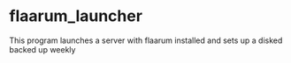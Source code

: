# flaarum_launcher

This program launches a server with flaarum installed and sets up a disked backed up weekly
